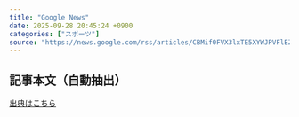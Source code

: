 ```yaml
---
title: "Google News"
date: 2025-09-28 20:45:24 +0900
categories: ["スポーツ"]
source: "https://news.google.com/rss/articles/CBMif0FVX3lxTE5XYWJPVFlEZmw5VzAtTV91NFZXTjVvU0hwQWRxWHVTbFZ3Z3p3UlNyc05FbjMwOVZTSVU4MGtKV3Q4QmFZSWpvNTg4ZlU2SE1oN1ppQm1HOFNiYkQwM1BYSjRkQ0c4dkJZaV84bTl1YUJ1aWh0VkpKbENMNVhCMjg?oc=5"
---
```


## 記事本文（自動抽出）
<body class="y0K44d EA71Tc" id="readabilityBody"></body>

[出典はこちら](https://news.google.com/rss/articles/CBMif0FVX3lxTE5XYWJPVFlEZmw5VzAtTV91NFZXTjVvU0hwQWRxWHVTbFZ3Z3p3UlNyc05FbjMwOVZTSVU4MGtKV3Q4QmFZSWpvNTg4ZlU2SE1oN1ppQm1HOFNiYkQwM1BYSjRkQ0c4dkJZaV84bTl1YUJ1aWh0VkpKbENMNVhCMjg?oc=5)
